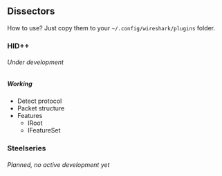 ## Dissectors

How to use? Just copy them to your `~/.config/wireshark/plugins` folder.

### HID++
###### Under development

##### Working
  - Detect protocol
  - Packet structure
  - Features
    - IRoot
    - IFeatureSet

### Steelseries
###### Planned, no active development yet
